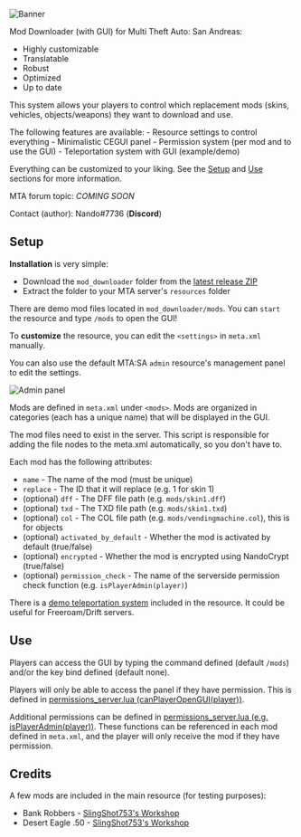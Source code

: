 ![Banner](https://i.imgur.com/Hoz8KAn.png)

Mod Downloader (with GUI) for Multi Theft Auto: San Andreas:

- Highly customizable
- Translatable
- Robust
- Optimized
- Up to date

This system allows your players to control which replacement mods (skins, vehicles, objects/weapons) they want to download and use.

The following features are available:
    - Resource settings to control everything
    - Minimalistic CEGUI panel
    - Permission system (per mod and to use the GUI)
    - Teleportation system with GUI (example/demo)

Everything can be customized to your liking. See the [Setup](#setup) and [Use](#use) sections for more information.

MTA forum topic: *COMING SOON*

Contact (author): Nando#7736 (**Discord**)

## Setup

**Installation** is very simple:

- Download the `mod_downloader` folder from the [latest release ZIP](https://github.com/Fernando-A-Rocha/mta-mod-downloader/releases/latest)
- Extract the folder to your MTA server's `resources` folder

There are demo mod files located in `mod_downloader/mods`. You can `start` the resource and type `/mods` to open the GUI!

To **customize** the resource, you can edit the `<settings>` in `meta.xml` manually.

You can also use the default MTA:SA `admin` resource's management panel to edit the settings.

![Admin panel](https://i.imgur.com/HXH6tVF.png)

Mods are defined in `meta.xml` under `<mods>`. Mods are organized in categories (each has a unique name) that will be displayed in the GUI.

The mod files need to exist in the server. This script is responsible for adding the file nodes to the meta.xml automatically, so you don't have to.

Each mod has the following attributes:

- `name` - The name of the mod (must be unique)
- `replace` - The ID that it will replace (e.g. 1 for skin 1)
- (optional) `dff` - The DFF file path (e.g. `mods/skin1.dff`)
- (optional) `txd` - The TXD file path (e.g. `mods/skin1.txd`)
- (optional) `col` - The COL file path (e.g. `mods/vendingmachine.col`), this is for objects
- (optional) `activated_by_default` - Whether the mod is activated by default (true/false)
- (optional) `encrypted` - Whether the mod is encrypted using NandoCrypt (true/false)
- (optional) `permission_check` - The name of the serverside permission check function (e.g. `isPlayerAdmin(player)`)

There is a [demo teleportation system](/mod_downloader/teleport_client.lua) included in the resource. It could be useful for Freeroam/Drift servers.

## Use

Players can access the GUI by typing the command defined (default `/mods`) and/or the key bind defined (default none).

Players will only be able to access the panel if they have permission. This is defined in [permissions_server.lua (canPlayerOpenGUI(player))](/mod_downloader/permissions_server.lua).

Additional permissions can be defined in [permissions_server.lua (e.g. isPlayerAdmin(player))](/mod_downloader/permissions_server.lua). These functions can be referenced in each mod defined in `meta.xml`, and the player will only receive the mod if they have permission.

## Credits

A few mods are included in the main resource (for testing purposes):

- Bank Robbers - [SlingShot753's Workshop](https://gtaforums.com/topic/917058-slingshot753s-workshop/)
- Desert Eagle .50 - [SlingShot753's Workshop](https://gtaforums.com/topic/917058-slingshot753s-workshop/)
